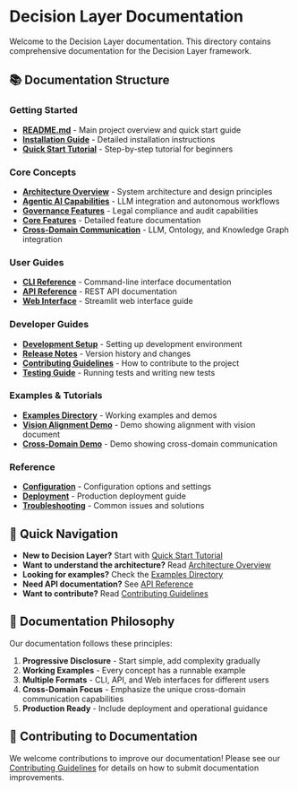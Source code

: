 # Decision Layer Documentation

Welcome to the Decision Layer documentation. This directory contains comprehensive documentation for the Decision Layer framework.

## 📚 Documentation Structure

### **Getting Started**
- **[README.md](../README.md)** - Main project overview and quick start guide
- **[Installation Guide](installation.md)** - Detailed installation instructions
- **[Quick Start Tutorial](quickstart.md)** - Step-by-step tutorial for beginners

### **Core Concepts**
- **[Architecture Overview](architecture.md)** - System architecture and design principles
- **[Agentic AI Capabilities](agentic-ai.md)** - LLM integration and autonomous workflows
- **[Governance Features](governance.md)** - Legal compliance and audit capabilities
- **[Core Features](features.md)** - Detailed feature documentation
- **[Cross-Domain Communication](cross-domain.md)** - LLM, Ontology, and Knowledge Graph integration

### **User Guides**
- **[CLI Reference](cli.md)** - Command-line interface documentation
- **[API Reference](api.md)** - REST API documentation
- **[Web Interface](web-interface.md)** - Streamlit web interface guide

### **Developer Guides**
- **[Development Setup](development.md)** - Setting up development environment
- **[Release Notes](release-notes.md)** - Version history and changes
- **[Contributing Guidelines](../.github/CONTRIBUTING.md)** - How to contribute to the project
- **[Testing Guide](testing.md)** - Running tests and writing new tests

### **Examples & Tutorials**
- **[Examples Directory](../examples/)** - Working examples and demos
- **[Vision Alignment Demo](../examples/vision_alignment_demo.py)** - Demo showing alignment with vision document
- **[Cross-Domain Demo](../examples/cross_domain_demo.py)** - Demo showing cross-domain communication

### **Reference**
- **[Configuration](configuration.md)** - Configuration options and settings
- **[Deployment](deployment.md)** - Production deployment guide
- **[Troubleshooting](troubleshooting.md)** - Common issues and solutions

## 🚀 Quick Navigation

- **New to Decision Layer?** Start with [Quick Start Tutorial](quickstart.md)
- **Want to understand the architecture?** Read [Architecture Overview](architecture.md)
- **Looking for examples?** Check the [Examples Directory](../examples/)
- **Need API documentation?** See [API Reference](api.md)
- **Want to contribute?** Read [Contributing Guidelines](../.github/CONTRIBUTING.md)

## 📖 Documentation Philosophy

Our documentation follows these principles:

1. **Progressive Disclosure** - Start simple, add complexity gradually
2. **Working Examples** - Every concept has a runnable example
3. **Multiple Formats** - CLI, API, and Web interfaces for different users
4. **Cross-Domain Focus** - Emphasize the unique cross-domain communication capabilities
5. **Production Ready** - Include deployment and operational guidance

## 🤝 Contributing to Documentation

We welcome contributions to improve our documentation! Please see our [Contributing Guidelines](../.github/CONTRIBUTING.md) for details on how to submit documentation improvements.
